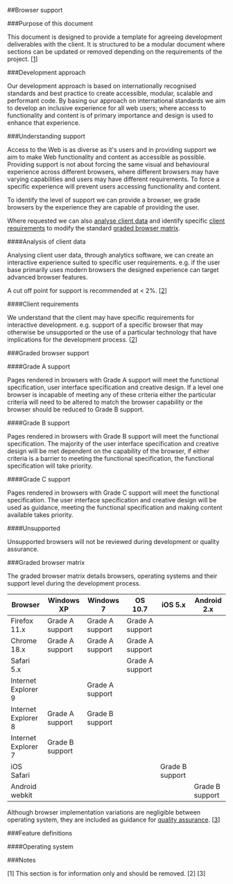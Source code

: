 ##Browser support

###Purpose of this document

This document is designed to provide a template for agreeing development deliverables with the client. It is structured to be a modular document where sections can be updated or removed depending on the requirements of the project. [[1](#note-1)]

###Development approach

Our development approach is based on internationally recognised standards and best practice to create accessible, modular, scalable and performant code. By basing our approach on international standards we aim to develop an inclusive experience for all web users; where access to functionality and content is of primary importance and design is used to enhance that experience.

###Understanding support

Access to the Web is as diverse as it's users and in providing support we aim to make Web functionality and content as accessible as possible. Providing support is not about forcing the same visual and behavioural experience across different browsers, where different browsers may have varying capabilities and users may have different requirements. To force a specific experience will prevent users accessing functionality and content.

To identify the level of support we can provide a browser, we grade browsers by the experience they are capable of providing the user.

Where requested we can also [analyse client data](#client-data) and identify specific [client requirements](#client-requirements) to modify the standard [graded browser matrix](#graded-browser-matrix).

####Analysis of client data

Analysing client user data, through analytics software, we can create an interactive experience suited to specific user requirements. e.g. if the user base primarily uses modern browsers the designed experience can target advanced browser features.

A cut off point for support is recommended at &lt; 2%. [[2](#note-2)]

####Client requirements

We understand that the client may have specific requirements for interactive development. e.g. support of a specific browser that may otherwise be unsupported or the use of a particular technology that have implications for the development process. [[2](#note-2)]

###Graded browser support

####Grade A support

Pages rendered in browsers with Grade A support will meet the functional specification, user interface specification and creative design. If a level one browser is incapable of meeting any of these criteria either the particular criteria will need to be altered to match the browser capability or the browser should be reduced to Grade B support.

####Grade B support

Pages rendered in browsers with Grade B support will meet the functional specification. The majority of the user interface specification and creative design will be met dependent on the capability of the browser, if either criteria is a barrier to meeting the functional specification, the functional specification will take priority.

####Grade C support

Pages rendered in browsers with Grade C support will meet the functional specification. The user interface specification and creative design will be used as guidance, meeting the functional specification and making content available takes priority.

####Unsupported

Unsupported browsers will not be reviewed during development or quality assurance.

###Graded browser matrix

The graded browser matrix details browsers, operating systems and their support level during the development process.

| Browser             |  Windows XP      |  Windows 7      | OS 10.7         | iOS 5.x         | Android 2.x     |
|-------------------- | ---------------- | --------------- | --------------- | --------------- | ----------------| 
| Firefox 11.x        |  Grade A support | Grade A support | Grade A support |                 |                 |
| Chrome 18.x         |  Grade A support | Grade A support | Grade A support |                 |                 |
| Safari 5.x          |                  |                 | Grade A support |                 |                 |
| Internet Explorer 9 |                  | Grade A support |                 |                 |                 |
| Internet Explorer 8 | Grade A support  | Grade B support |                 |                 |                 |
| Internet Explorer 7 | Grade B support  |                 |                 |                 |                 |
| iOS Safari          |                  |                 |                 | Grade B support |                 |
| Android webkit      |                  |                 |                 |                 | Grade B support | 


Although browser implementation variations are negligible between operating system, they are included as guidance for [quality assurance](#quality-assurance). [[3](#note-3)]

###Feature definitions

####Operating system



###Notes

[<a name="note-1">1</a>] This section is for information only and should be removed.
[<a name="note-2">2</a>] 
[<a name="note-3">3</a>]  







